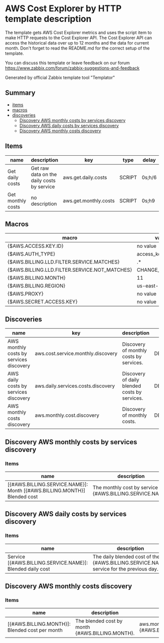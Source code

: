 # AWS Cost Explorer by HTTP template description

The template gets AWS Cost Explorer metrics and uses the script item to make HTTP requests to the Cost Explorer API.
The Cost Explorer API can access the historical data over up to 12 months and the data for current month.
Don't forget to read the README.md for the correct setup of the template.

You can discuss this template or leave feedback on our forum https://www.zabbix.com/forum/zabbix-suggestions-and-feedback

Generated by official Zabbix template tool "Templator"

## Summary
* [items](#items)
* [macros](#macros)
* [discoveries](#discoveries)
  * [Discovery AWS monthly costs by services discovery ](#discovery_aws_monthly_costs_by_services_discovery)
  * [Discovery AWS daily costs by services discovery ](#discovery_aws_daily_costs_by_services_discovery)
  * [Discovery AWS monthly costs discovery ](#discovery_aws_monthly_costs_discovery)

<a name="items"></a>

## Items
| name | description | key | type | delay |
| ------------- |------------- |------------- |------------- |------------- |
| Get daily costs | Get raw data on the daily costs by service | aws.get.daily.costs | SCRIPT | 0s;h/6 |
| Get monthly costs | no description | aws.get.monthly.costs | SCRIPT | 0s;h9 |


<a name="macros"></a>

## Macros
| macro | value |
| ------------- |------------- |
| {$AWS.ACCESS.KEY.ID} | no value |
| {$AWS.AUTH_TYPE} | access_key |
| {$AWS.BILLING.LLD.FILTER.SERVICE.MATCHES} | .* |
| {$AWS.BILLING.LLD.FILTER.SERVICE.NOT_MATCHES} | CHANGE_IF_NEEDED |
| {$AWS.BILLING.MONTH} | 11 |
| {$AWS.BILLING.REGION} | us-east-1 |
| {$AWS.PROXY} | no value |
| {$AWS.SECRET.ACCESS.KEY} | no value |


<a name="discoveries"></a>

## Discoveries
| name | key | description | type | lifetime | delay |
| ------------- |------------- |------------- |------------- |------------- |------------- |
| AWS monthly costs by services discovery | aws.cost.service.monthly.discovery | Discovery of monthly costs by services. | DEPENDENT | no lifetime | 0 |
| AWS daily costs by services discovery | aws.daily.services.costs.discovery | Discovery of daily blended costs by services. | DEPENDENT | no lifetime | 0 |
| AWS monthly costs discovery | aws.monthly.cost.discovery | Discovery of monthly costs. | DEPENDENT | no lifetime | 0 |


<a name="discovery_aws_monthly_costs_by_services_discovery"></a>

## Discovery AWS monthly costs by services discovery

### Items

| name | description | key | type |
| ------------- |------------- |------------- |------------- |
| [{#AWS.BILLING.SERVICE.NAME}]: Month [{#AWS.BILLING.MONTH}] Blended cost | The monthly cost by service {#AWS.BILLING.SERVICE.NAME}. | aws.monthly.service.cost["{#AWS.BILLING.SERVICE.NAME}", "{#AWS.BILLING.MONTH}"] | DEPENDENT |


<a name="discovery_aws_daily_costs_by_services_discovery"></a>

## Discovery AWS daily costs by services discovery

### Items

| name | description | key | type |
| ------------- |------------- |------------- |------------- |
| Service [{#AWS.BILLING.SERVICE.NAME}]: Blended daily cost | The daily blended cost of the {#AWS.BILLING.SERVICE.NAME} service for the previous day. | aws.daily.service.cost["{#AWS.BILLING.SERVICE.NAME}"] | DEPENDENT |


<a name="discovery_aws_monthly_costs_discovery"></a>

## Discovery AWS monthly costs discovery

### Items

| name | description | key | type |
| ------------- |------------- |------------- |------------- |
| [{#AWS.BILLING.MONTH}]: Blended cost per month | The blended cost by month {#AWS.BILLING.MONTH}. | aws.monthly.cost["{#AWS.BILLING.MONTH}"] | DEPENDENT |

